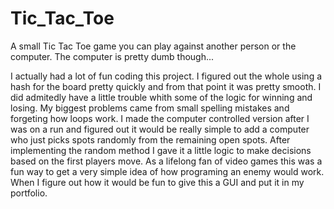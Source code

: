 # Tic_Tac_Toe
A small Tic Tac Toe game you can play against another person or the computer. The computer is pretty dumb though...

I actually had a lot of fun coding this project. I figured out the whole using a hash for the board pretty quickly and from that point it was pretty smooth. 
I did admitedly have a little trouble whith some of the logic for winning and losing. My biggest problems came from small spelling mistakes and forgeting how loops work. I made the computer controlled version after I was on a run and figured out it would be really simple to add a computer who just picks spots randomly from the remaining open spots. After implementing the random method I gave it a little logic to make decisions based on the first players move. As a lifelong fan of video games this was a fun way to get a very simple idea of how programing an enemy would work. When I figure out how it would be fun to give this a GUI and put it in my portfolio.

